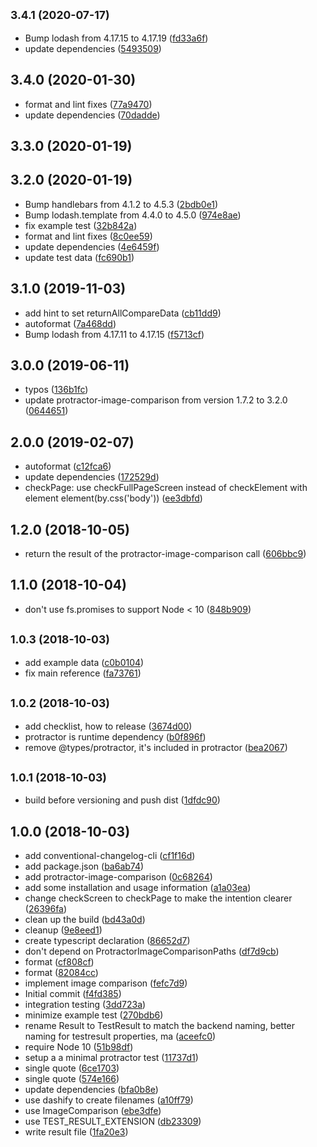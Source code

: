 ## <small>3.4.1 (2020-07-17)</small>

* Bump lodash from 4.17.15 to 4.17.19 ([fd33a6f](https://github.com/JochenDiekenbrock/image-comparison-frontend/commit/fd33a6f))
* update dependencies ([5493509](https://github.com/JochenDiekenbrock/image-comparison-frontend/commit/5493509))



## 3.4.0 (2020-01-30)

* format and lint fixes ([77a9470](https://github.com/JochenDiekenbrock/image-comparison-frontend/commit/77a9470))
* update dependencies ([70dadde](https://github.com/JochenDiekenbrock/image-comparison-frontend/commit/70dadde))



## 3.3.0 (2020-01-19)




## 3.2.0 (2020-01-19)

* Bump handlebars from 4.1.2 to 4.5.3 ([2bdb0e1](https://github.com/JochenDiekenbrock/image-comparison-frontend/commit/2bdb0e1))
* Bump lodash.template from 4.4.0 to 4.5.0 ([974e8ae](https://github.com/JochenDiekenbrock/image-comparison-frontend/commit/974e8ae))
* fix example test ([32b842a](https://github.com/JochenDiekenbrock/image-comparison-frontend/commit/32b842a))
* format and lint fixes ([8c0ee59](https://github.com/JochenDiekenbrock/image-comparison-frontend/commit/8c0ee59))
* update dependencies ([4e6459f](https://github.com/JochenDiekenbrock/image-comparison-frontend/commit/4e6459f))
* update test data ([fc690b1](https://github.com/JochenDiekenbrock/image-comparison-frontend/commit/fc690b1))



## 3.1.0 (2019-11-03)

* add hint to set returnAllCompareData ([cb11dd9](https://github.com/JochenDiekenbrock/image-comparison-frontend/commit/cb11dd9))
* autoformat ([7a468dd](https://github.com/JochenDiekenbrock/image-comparison-frontend/commit/7a468dd))
* Bump lodash from 4.17.11 to 4.17.15 ([f5713cf](https://github.com/JochenDiekenbrock/image-comparison-frontend/commit/f5713cf))



## 3.0.0 (2019-06-11)

* typos ([136b1fc](https://github.com/JochenDiekenbrock/image-comparison-frontend/commit/136b1fc))
* update protractor-image-comparison from version 1.7.2 to 3.2.0 ([0644651](https://github.com/JochenDiekenbrock/image-comparison-frontend/commit/0644651))



## 2.0.0 (2019-02-07)

* autoformat ([c12fca6](https://github.com/JochenDiekenbrock/image-comparison-frontend/commit/c12fca6))
* update dependencies ([172529d](https://github.com/JochenDiekenbrock/image-comparison-frontend/commit/172529d))
* checkPage: use checkFullPageScreen instead of checkElement with element element(by.css('body')) ([ee3dbfd](https://github.com/JochenDiekenbrock/image-comparison-frontend/commit/ee3dbfd))



## 1.2.0 (2018-10-05)

* return the result of the protractor-image-comparison call ([606bbc9](https://github.com/JochenDiekenbrock/image-comparison-frontend/commit/606bbc9))



## 1.1.0 (2018-10-04)

* don't use fs.promises to support Node < 10 ([848b909](https://github.com/JochenDiekenbrock/image-comparison-frontend/commit/848b909))



## <small>1.0.3 (2018-10-03)</small>

* add example data ([c0b0104](https://github.com/JochenDiekenbrock/image-comparison-frontend/commit/c0b0104))
* fix main reference ([fa73761](https://github.com/JochenDiekenbrock/image-comparison-frontend/commit/fa73761))



## <small>1.0.2 (2018-10-03)</small>

* add checklist, how to release ([3674d00](https://github.com/JochenDiekenbrock/image-comparison-frontend/commit/3674d00))
* protractor is runtime dependency ([b0f896f](https://github.com/JochenDiekenbrock/image-comparison-frontend/commit/b0f896f))
* remove @types/protractor, it's included in protractor ([bea2067](https://github.com/JochenDiekenbrock/image-comparison-frontend/commit/bea2067))



## <small>1.0.1 (2018-10-03)</small>

* build before versioning and push dist ([1dfdc90](https://github.com/JochenDiekenbrock/image-comparison-frontend/commit/1dfdc90))



## 1.0.0 (2018-10-03)

* add conventional-changelog-cli ([cf1f16d](https://github.com/JochenDiekenbrock/image-comparison-frontend/commit/cf1f16d))
* add package.json ([ba6ab74](https://github.com/JochenDiekenbrock/image-comparison-frontend/commit/ba6ab74))
* add protractor-image-comparison ([0c68264](https://github.com/JochenDiekenbrock/image-comparison-frontend/commit/0c68264))
* add some installation and usage information ([a1a03ea](https://github.com/JochenDiekenbrock/image-comparison-frontend/commit/a1a03ea))
* change checkScreen to checkPage to make the intention clearer ([26396fa](https://github.com/JochenDiekenbrock/image-comparison-frontend/commit/26396fa))
* clean up the build ([bd43a0d](https://github.com/JochenDiekenbrock/image-comparison-frontend/commit/bd43a0d))
* cleanup ([9e8eed1](https://github.com/JochenDiekenbrock/image-comparison-frontend/commit/9e8eed1))
* create typescript declaration ([86652d7](https://github.com/JochenDiekenbrock/image-comparison-frontend/commit/86652d7))
* don't depend on ProtractorImageComparisonPaths ([df7d9cb](https://github.com/JochenDiekenbrock/image-comparison-frontend/commit/df7d9cb))
* format ([cf808cf](https://github.com/JochenDiekenbrock/image-comparison-frontend/commit/cf808cf))
* format ([82084cc](https://github.com/JochenDiekenbrock/image-comparison-frontend/commit/82084cc))
* implement image comparison ([fefc7d9](https://github.com/JochenDiekenbrock/image-comparison-frontend/commit/fefc7d9))
* Initial commit ([f4fd385](https://github.com/JochenDiekenbrock/image-comparison-frontend/commit/f4fd385))
* integration testing ([3dd723a](https://github.com/JochenDiekenbrock/image-comparison-frontend/commit/3dd723a))
* minimize example test ([270bdb6](https://github.com/JochenDiekenbrock/image-comparison-frontend/commit/270bdb6))
* rename Result to TestResult to match the backend naming, better naming for testresult properties, ma ([aceefc0](https://github.com/JochenDiekenbrock/image-comparison-frontend/commit/aceefc0))
* require Node 10 ([51b98df](https://github.com/JochenDiekenbrock/image-comparison-frontend/commit/51b98df))
* setup a a minimal protractor test ([11737d1](https://github.com/JochenDiekenbrock/image-comparison-frontend/commit/11737d1))
* single quote ([6ce1703](https://github.com/JochenDiekenbrock/image-comparison-frontend/commit/6ce1703))
* single quote ([574e166](https://github.com/JochenDiekenbrock/image-comparison-frontend/commit/574e166))
* update dependencies ([bfa0b8e](https://github.com/JochenDiekenbrock/image-comparison-frontend/commit/bfa0b8e))
* use dashify to create filenames ([a10ff79](https://github.com/JochenDiekenbrock/image-comparison-frontend/commit/a10ff79))
* use ImageComparison ([ebe3dfe](https://github.com/JochenDiekenbrock/image-comparison-frontend/commit/ebe3dfe))
* use TEST_RESULT_EXTENSION ([db23309](https://github.com/JochenDiekenbrock/image-comparison-frontend/commit/db23309))
* write result file ([1fa20e3](https://github.com/JochenDiekenbrock/image-comparison-frontend/commit/1fa20e3))



